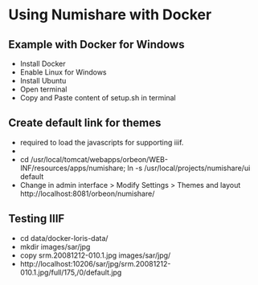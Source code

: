 # Using Numishare with Docker

## Example with Docker for Windows

* Install Docker
* Enable Linux for Windows
* Install Ubuntu
* Open terminal
* Copy and Paste content of setup.sh in terminal

## Create default link for themes

* required to load the javascripts for supporting iiif.
* 
* cd /usr/local/tomcat/webapps/orbeon/WEB-INF/resources/apps/numishare; ln -s /usr/local/projects/numishare/ui default
* Change in admin interface > Modify Settings > Themes and layout http://localhost:8081/orbeon/numishare/

## Testing IIIF

* cd data/docker-loris-data/
* mkdir images/sar/jpg
* copy srm.20081212-010.1.jpg images/sar/jpg/
* http://localhost:10206/sar/jpg/srm.20081212-010.1.jpg/full/175,/0/default.jpg
